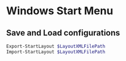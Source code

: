 # Windows Start Menu

## Save and Load configurations

```PowerShell
Export-StartLayout $LayoutXMLFilePath
Import-StartLayout $LayoutXMLFilePath
```
